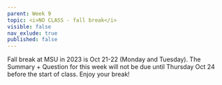 ```yaml
---
parent: Week 9
topic: <i>NO CLASS - fall break</i>
visible: false
nav_exlude: true
published: false
---
```


Fall break at MSU in 2023 is Oct 21-22 (Monday and Tuesday). The Summary + Question for this week will not be due until Thursday Oct 24 before the start of class. Enjoy your break!